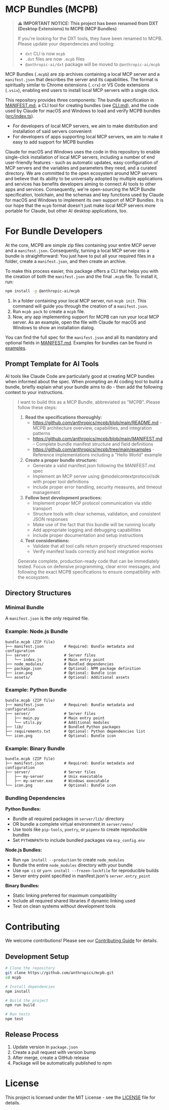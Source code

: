 # MCP Bundles (MCPB)

> **⚠️ IMPORTANT NOTICE: This project has been renamed from DXT (Desktop Extensions) to MCPB (MCP Bundles)**
> 
> If you're looking for the DXT tools, they have been renamed to MCPB. Please update your dependencies and tooling:
> - `dxt` CLI is now `mcpb`
> - `.dxt` files are now `.mcpb` files
> - `@anthropic-ai/dxt` package will be moved to `@anthropic-ai/mcpb`

MCP Bundles (`.mcpb`) are zip archives containing a local MCP server and a `manifest.json` that describes the server and its capabilities. The format is spiritually similar to Chrome extensions (`.crx`) or VS Code extensions (`.vsix`), enabling end users to install local MCP servers with a single click.

This repository provides three components: The bundle specification in [MANIFEST.md](MANIFEST.md), a CLI tool for creating bundles (see [CLI.md](CLI.md)), and the code used by Claude for macOS and Windows to load and verify MCPB bundles ([src/index.ts](src/index.ts)).

- For developers of local MCP servers, we aim to make distribution and installation of said servers convenient
- For developers of apps supporting local MCP servers, we aim to make it easy to add support for MCPB bundles

Claude for macOS and Windows uses the code in this repository to enable single-click installation of local MCP servers, including a number of end user-friendly features - such as automatic updates, easy configuration of MCP servers and the variables and parameters they need, and a curated directory. We are committed to the open ecosystem around MCP servers and believe that its ability to be universally adopted by multiple applications and services has benefits developers aiming to connect AI tools to other apps and services. Consequently, we're open-sourcing the MCP Bundle specification, toolchain, and the schemas and key functions used by Claude for macOS and Windows to implement its own support of MCP Bundles. It is our hope that the `mcpb` format doesn't just make local MCP servers more portable for Claude, but other AI desktop applications, too.

# For Bundle Developers

At the core, MCPB are simple zip files containing your entire MCP server and a `manifest.json`. Consequently, turning a local MCP server into a bundle is straightforward: You just have to put all your required files in a folder, create a `manifest.json`, and then create an archive.

To make this process easier, this package offers a CLI that helps you with the creation of both the `manifest.json` and the final `.mcpb` file. To install it, run:

```sh
npm install -g @anthropic-ai/mcpb
```

1. In a folder containing your local MCP server, run `mcpb init`. This command will guide you through the creation of a `manifest.json`.
2. Run `mcpb pack` to create a `mcpb` file.
3. Now, any app implementing support for MCPB can run your local MCP server. As an example, open the file with Claude for macOS and Windows to show an installation dialog.

You can find the full spec for the `manifest.json` and all its mandatory and optional fields in [MANIFEST.md](MANIFEST.md). Examples for bundles can be found in [examples](./examples/).

## Prompt Template for AI Tools

AI tools like Claude Code are particularly good at creating MCP bundles when informed about the spec. When prompting an AI coding tool to build a bundle, briefly explain what your bundle aims to do - then add the following context to your instructions.

> I want to build this as a MCP Bundle, abbreviated as "MCPB". Please follow these steps:
>
> 1. **Read the specifications thoroughly:**
>    - https://github.com/anthropics/mcpb/blob/main/README.md - MCPB architecture overview, capabilities, and integration
>      patterns
>    - https://github.com/anthropics/mcpb/blob/main/MANIFEST.md - Complete bundle manifest structure and field definitions
>    - https://github.com/anthropics/mcpb/tree/main/examples - Reference implementations including a "Hello World" example
> 2. **Create a proper bundle structure:**
>    - Generate a valid manifest.json following the MANIFEST.md spec
>    - Implement an MCP server using @modelcontextprotocol/sdk with proper tool definitions
>    - Include proper error handling, security measures, and timeout management
> 3. **Follow best development practices:**
>    - Implement proper MCP protocol communication via stdio transport
>    - Structure tools with clear schemas, validation, and consistent JSON responses
>    - Make use of the fact that this bundle will be running locally
>    - Add appropriate logging and debugging capabilities
>    - Include proper documentation and setup instructions
> 4. **Test considerations:**
>    - Validate that all tool calls return properly structured responses
>    - Verify manifest loads correctly and host integration works
>
> Generate complete, production-ready code that can be immediately tested. Focus on defensive programming, clear error messages, and following the exact MCPB specifications to ensure compatibility with the ecosystem.

## Directory Structures

### Minimal Bundle

A `manifest.json` is the only required file.

### Example: Node.js Bundle

```
bundle.mcpb (ZIP file)
├── manifest.json         # Required: Bundle metadata and configuration
├── server/               # Server files
│   └── index.js          # Main entry point
├── node_modules/         # Bundled dependencies
├── package.json          # Optional: NPM package definition
├── icon.png              # Optional: Bundle icon
└── assets/               # Optional: Additional assets
```

### Example: Python Bundle

```
bundle.mcpb (ZIP file)
├── manifest.json         # Required: Bundle metadata and configuration
├── server/               # Server files
│   ├── main.py           # Main entry point
│   └── utils.py          # Additional modules
├── lib/                  # Bundled Python packages
├── requirements.txt      # Optional: Python dependencies list
└── icon.png              # Optional: Bundle icon
```

### Example: Binary Bundle

```
bundle.mcpb (ZIP file)
├── manifest.json         # Required: Bundle metadata and configuration
├── server/               # Server files
│   ├── my-server         # Unix executable
│   ├── my-server.exe     # Windows executable
└── icon.png              # Optional: Bundle icon
```

### Bundling Dependencies

**Python Bundles:**

- Bundle all required packages in `server/lib/` directory
- OR bundle a complete virtual environment in `server/venv/`
- Use tools like `pip-tools`, `poetry`, or `pipenv` to create reproducible bundles
- Set `PYTHONPATH` to include bundled packages via `mcp_config.env`

**Node.js Bundles:**

- Run `npm install --production` to create `node_modules`
- Bundle the entire `node_modules` directory with your bundle
- Use `npm ci` or `yarn install --frozen-lockfile` for reproducible builds
- Server entry point specified in manifest.json's `server.entry_point`

**Binary Bundles:**

- Static linking preferred for maximum compatibility
- Include all required shared libraries if dynamic linking used
- Test on clean systems without development tools

# Contributing

We welcome contributions! Please see our [Contributing Guide](CONTRIBUTING.md) for details.

## Development Setup

```sh
# Clone the repository
git clone https://github.com/anthropics/mcpb.git
cd mcpb

# Install dependencies
npm install

# Build the project
npm run build

# Run tests
npm test
```

## Release Process

1. Update version in `package.json`
2. Create a pull request with version bump
3. After merge, create a GitHub release
4. Package will be automatically published to npm

# License

This project is licensed under the MIT License - see the [LICENSE](LICENSE) file for details.